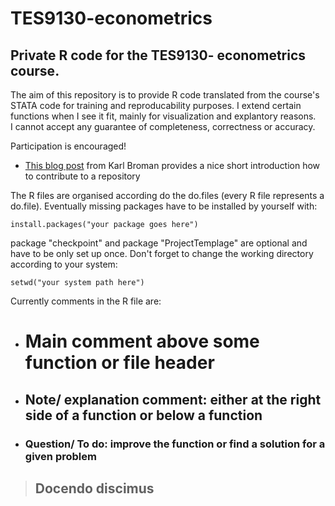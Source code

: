 TES9130-econometrics
================

## Private R code for the TES9130- econometrics course.

The aim of this repository is to provide R code translated from the course's STATA code for training and reproducability purposes. I extend certain functions when I see it fit, mainly for visualization and explantory reasons.  
I cannot accept any guarantee of completeness, correctness or accuracy. 

Participation is encouraged! 
-   [This blog post](http://kbroman.org/github_tutorial/pages/fork.html) from Karl Broman provides a nice short introduction how to contribute to a repository

The R files are organised according do the do.files (every R file represents a do.file). Eventually missing packages have to be installed by yourself with: 

    install.packages("your package goes here")

package "checkpoint" and package "ProjectTemplage" are optional and have to be only set up once. Don't forget to change the working directory according to your system: 

    setwd("your system path here")

Currently comments in the R file are: 

   * # Main comment above some function or file header
   * ## Note/ explanation comment: either at the right side of a function or below a function
   * ### Question/ To do: improve the function or find a solution for a given problem


> ## Docendo discimus

